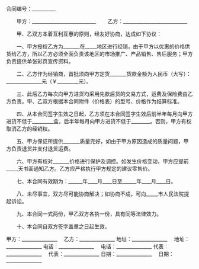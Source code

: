 
 


合同编号：__________


　　甲方：___________________________
　　乙方：___________________________


　　甲、乙双方本着互利互惠的原则，经友好协商，达成如下协议：


　　一、甲方授权乙方为_______在_____地区进行经销，由于甲方以优惠的价格供货给乙方，所以乙方必须全面负责该地区的市场推广、产品销售、售后服务；甲方负责提供单张彩页宣传资料。


　　二、乙方作为经销商，首批须向甲方定货_______货款金额为人民币（大写）：_______________元（￥_________元）。


　　三、此后乙方每次向甲方进货均采用先款后货的交易方式，运费及保险费由乙方负责。甲、乙双方根据本合同附件（价格表）的型号、价格作为结算标准。


　　四、从本合同签字生效之日起，乙方须在本合同签字生效后前半年每月向甲方进货不低于_________盒，后半年每月向甲方进货不低于________。否则，甲方有权取消乙方的经销权。


　　五、甲方保证所提供_______质量完好，如由于甲方原因造成的质量问题，甲方负责退货并支付退货运费。


　　六、甲方有权对_______价格进行保护及调控。如发生价格变动，甲方应提前_____天书面通知乙方。乙方应严格执行甲方规定的建议零售价。


　　七、本合同有效期为：______年____月____日至______年____月____日。


　　八、未尽事宜，双方尽可能协商解决；如协商不成，可向_____市人民法院提起诉讼。


　　九、本合同一式两份，甲乙双方各执一份，具有同等法律效力。


　　十、本合同自双方签字盖章之日起生效。


 


甲方：_______________　  乙方：_______________
地址：_______________　  地址：_______________
电话：_______________　  电话：_______________
代表：_______________　  代表：_______________
日期：_______________　  日期：_______________
 


 

 
 
 
 
 
  


  
 

  


  


  
 
 
 
 

